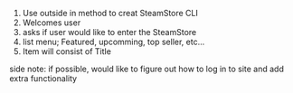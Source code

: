 1) Use outside in method to creat SteamStore CLI
2) Welcomes user
3) asks if user would like to enter the SteamStore
4) list menu; Featured, upcomming, top seller, etc...
5) Item will consist of Title



side note: if possible, would like to figure out how to log in to site
  and add extra functionality

